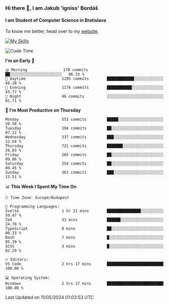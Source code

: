### Hi there 👋, I am Jakub 'igniss' Bordáš

#### I am Student of Computer Science in Bratislava
To know me better, head over to my [website](https://bordas.sk).

[![My Skills](https://skillicons.dev/icons?i=js,html,css,figma,svelte,java,kotlin,python,postgresql,typescript,nest,nodejs)](https://bordas.sk)


<!--START_SECTION:waka-->
![Code Time](http://img.shields.io/badge/Code%20Time-1%2C480%20hrs%205%20mins-blue)

**I'm an Early 🐤** 

```text
🌞 Morning                170 commits         ██░░░░░░░░░░░░░░░░░░░░░░░   06.33 % 
🌆 Daytime                1295 commits        ████████████░░░░░░░░░░░░░   48.20 % 
🌃 Evening                1176 commits        ███████████░░░░░░░░░░░░░░   43.77 % 
🌙 Night                  46 commits          ░░░░░░░░░░░░░░░░░░░░░░░░░   01.71 % 
```
📅 **I'm Most Productive on Thursday** 

```text
Monday                   553 commits         █████░░░░░░░░░░░░░░░░░░░░   20.58 % 
Tuesday                  194 commits         ██░░░░░░░░░░░░░░░░░░░░░░░   07.22 % 
Wednesday                337 commits         ███░░░░░░░░░░░░░░░░░░░░░░   12.54 % 
Thursday                 721 commits         ███████░░░░░░░░░░░░░░░░░░   26.83 % 
Friday                   265 commits         ██░░░░░░░░░░░░░░░░░░░░░░░   09.86 % 
Saturday                 254 commits         ██░░░░░░░░░░░░░░░░░░░░░░░   09.45 % 
Sunday                   363 commits         ███░░░░░░░░░░░░░░░░░░░░░░   13.51 % 
```


📊 **This Week I Spent My Time On** 

```text
🕑︎ Time Zone: Europe/Budapest

💬 Programming Languages: 
Svelte                   1 hr 21 mins        ███████████████░░░░░░░░░░   59.47 % 
TeX                      33 mins             ██████░░░░░░░░░░░░░░░░░░░   24.70 % 
TypeScript               8 mins              ██░░░░░░░░░░░░░░░░░░░░░░░   06.33 % 
Bash                     7 mins              █░░░░░░░░░░░░░░░░░░░░░░░░   05.39 % 
SCSS                     3 mins              █░░░░░░░░░░░░░░░░░░░░░░░░   02.29 % 

🔥 Editors: 
VS Code                  2 hrs 17 mins       █████████████████████████   100.00 % 

💻 Operating System: 
Windows                  2 hrs 17 mins       █████████████████████████   100.00 % 
```


 Last Updated on 11/05/2024 01:03:53 UTC
<!--END_SECTION:waka-->
